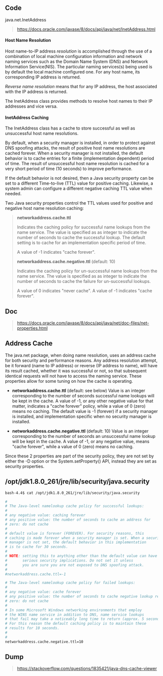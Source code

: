 

## Code
java.net.InetAddress
> https://docs.oracle.com/javase/8/docs/api/java/net/InetAddress.html

#### Host Name Resolution

Host name-to-IP address *resolution* is accomplished through the use of a combination of local machine configuration information and network naming services such as the Domain Name System (DNS) and Network Information Service(NIS). The particular naming services(s) being used is by default the local machine configured one. For any host name, its corresponding IP address is returned.

*Reverse name resolution* means that for any IP address, the host associated with the IP address is returned.

The InetAddress class provides methods to resolve host names to their IP addresses and vice versa.

#### InetAddress Caching

The InetAddress class has a cache to store successful as well as unsuccessful host name resolutions.

By default, when a security manager is installed, in order to protect against DNS spoofing attacks, the result of positive host name resolutions are cached forever. When a security manager is not installed, the default behavior is to cache entries for a finite (implementation dependent) period of time. The result of unsuccessful host name resolution is cached for a very short period of time (10 seconds) to improve performance.

If the default behavior is not desired, then a Java security property can be set to a different Time-to-live (TTL) value for positive caching. Likewise, a system admin can configure a different negative caching TTL value when needed.

Two Java security properties control the TTL values used for positive and negative host name resolution caching:

>
> **networkaddress.cache.ttl**
>
> Indicates the caching policy for successful name lookups from the name service. The value is specified as as integer to indicate the number of seconds to cache the successful lookup. The default setting is to cache for an implementation specific period of time.
>
> A value of -1 indicates "cache forever".
>
>
> **networkaddress.cache.negative.ttl** (default: 10)
>
> Indicates the caching policy for un-successful name lookups from the name service. The value is specified as as integer to indicate the number of seconds to cache the failure for un-successful lookups.
>
> A value of 0 indicates "never cache". A value of -1 indicates "cache forever".
>


## Doc

> https://docs.oracle.com/javase/8/docs/api/java/net/doc-files/net-properties.html

Address Cache
-------------

The java.net package, when doing name resolution, uses an address cache for both security and performance reasons. Any address resolution attempt, be it forward (name to IP address) or reverse (IP address to name), will have its result cached, whether it was successful or not, so that subsequent identical requests will not have to access the naming service. These properties allow for some tuning on how the cache is operating.

-   **networkaddress.cache.ttl** (default: see below)
    Value is an integer corresponding to the number of seconds successful name lookups will be kept in the cache. A value of -1, or any other negative value for that matter, indicates a "cache forever" policy, while a value of 0 (zero) means no caching. The default value is -1 (forever) if a security manager is installed, and implementation specific when no security manager is installed.

-   **networkaddress.cache.negative.ttl** (default: 10)
    Value is an integer corresponding to the number of seconds an unsuccessful name lookup will be kept in the cache. A value of -1, or any negative value, means "cache forever", while a value of 0 (zero) means no caching.

Since these 2 properties are part of the security policy, they are not set by either the -D option or the System.setProperty() API, instead they are set as security properties.


## /opt/jdk1.8.0_261/jre/lib/security/java.security

```bash
bash-4.4$ cat /opt/jdk1.8.0_261/jre/lib/security/java.security

#
# The Java-level namelookup cache policy for successful lookups:
#
# any negative value: caching forever
# any positive value: the number of seconds to cache an address for
# zero: do not cache
#
# default value is forever (FOREVER). For security reasons, this
# caching is made forever when a security manager is set. When a security
# manager is not set, the default behavior in this implementation
# is to cache for 30 seconds.
#
# NOTE: setting this to anything other than the default value can have
#       serious security implications. Do not set it unless
#       you are sure you are not exposed to DNS spoofing attack.
#
#networkaddress.cache.ttl=-1

# The Java-level namelookup cache policy for failed lookups:
#
# any negative value: cache forever
# any positive value: the number of seconds to cache negative lookup results
# zero: do not cache
#
# In some Microsoft Windows networking environments that employ
# the WINS name service in addition to DNS, name service lookups
# that fail may take a noticeably long time to return (approx. 5 seconds).
# For this reason the default caching policy is to maintain these
# results for 10 seconds.
#
#
networkaddress.cache.negative.ttl=10

```


## Dump
> https://stackoverflow.com/questions/1835421/java-dns-cache-viewer